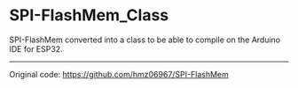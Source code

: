 # SPI-FlashMem_Class
SPI-FlashMem converted into a class to be able to compile on the Arduino IDE for ESP32.

-----

Original code: https://github.com/hmz06967/SPI-FlashMem
